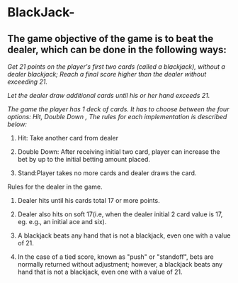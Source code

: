 # BlackJack-

## The game objective of the game is to beat the dealer, which can be done in the following ways:

_Get 21 points on the player's first two cards (called a blackjack), without a dealer blackjack;
Reach a final score higher than the dealer without exceeding 21._

_Let the dealer draw additional cards until his or her hand exceeds 21._

_The game the player has 1 deck of cards. It has to choose between the four options: Hit, Double Down , The rules for each implementation is described below:_

1. Hit: Take another card from dealer

2. Double Down: After receiving initial two card, player can increase the bet by up to the initial betting amount placed.

3. Stand:Player takes no more cards and dealer draws the card.

Rules for the dealer in the game.

1. Dealer hits until his cards total 17 or more points.
2. Dealer also hits on soft 17(i.e, when the dealer initial 2 card value is 17, eg. e.g., an initial ace and six).

3. A blackjack beats any hand that is not a blackjack, even one with a value of 21.
4. In the case of a tied score, known as "push" or "standoff", bets are normally returned without adjustment; however, a blackjack beats any hand that is not a blackjack, even one with a value of 21.